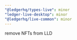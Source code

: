 ```yaml
---
"@ledgerhq/types-live": minor
"ledger-live-desktop": minor
"@ledgerhq/live-common": minor
---
```


remove NFTs from LLD
